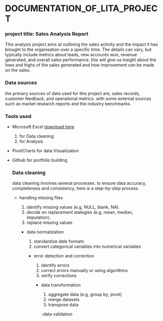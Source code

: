 # DOCUMENTATION_OF_LITA_PROJECT

### project title: Sales Analysis Report

This analysis project aims at outlining the sales activity and the impact it has brought to the organisation over a specific time. The details can vary, but typically include metrics about leads, new accounts won, revenue generated, and overall sales performance. this will give us insight about the lows and highs of the sales generated and how improvement can be made on the sales.

### Data sources
the primary sources of data used for this project are;  sales records, customer feedback, and operational metrics. with some external sources such as market research reports and the industry benchmarks.

### Tools used
- Microsoft Excel [download here](https://www.microsoft.com)
  1.  for Data cleaning
  2.  for Analysis
- PivotCharts for data Visualization
- Github for portfolio building

  ### Data cleaning
  data cleaning involves several processes. to ensure data accuracy, completeness and consistency, here is a step-by-step process.
  - handling missing files
    1. identify missing values (e.g, NULL, blank, NA).
    2. decide on replacement stategies (e.g,  mean, median, imputation).
    3. replace missing values
   
    - data normalization
      1. standardize date formats
      2. convert categorical variables into numerical variables

      - error detection and correction
        1. identify errors
        2. correct errors manually or using algorithms
        3. verify corrections

        - data transformation
          1. aggregate data (e.g, group by, pivot)
          2. merge datasets
          3. transpose data
         
          -data validation
    

  

